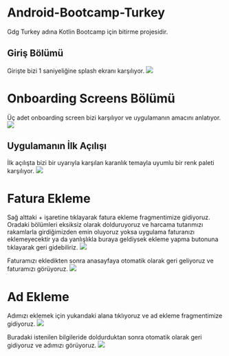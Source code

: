 # Android-Bootcamp-Turkey
Gdg Turkey adına Kotlin Bootcamp için bitirme projesidir.

## Giriş Bölümü

Girişte bizi 1 saniyeliğine splash ekranı karşılıyor.
![](https://i.hizliresim.com/t2pydfk.jpeg)

# Onboarding Screens Bölümü 

Üç adet onboarding screen bizi karşılıyor ve uygulamanın amacını anlatıyor.
![](https://i.hizliresim.com/t2ud59n.jpeg)

## Uygulamanın İlk Açılışı

İlk açılışta bizi bir uyarıyla karşılan karanlık temayla uyumlu bir renk paleti karşılıyor.
![](https://i.hizliresim.com/fgg25ul.jpeg)

# Fatura Ekleme

Sağ alttaki + işaretine tıklayarak fatura ekleme fragmentimize gidiyoruz.
Oradaki bölümleri eksiksiz olarak dolduruyoruz ve harcama tutarımızı rakamlarla girdiğimizden emin oluyoruz yoksa uygulama faturanızı eklemeyecektir ya da yanlışlıkla buraya geldiysek ekleme yapma butonuna tıklayarak geri gidebiliriz.
![](https://i.hizliresim.com/7g70b48.jpeg)

Faturamızı ekledikten sonra anasayfaya otomatik olarak geri geliyoruz ve faturamızı görüyoruz.
![](https://i.hizliresim.com/8almh5d.jpeg)

# Ad Ekleme

Adımızı eklemek için yukarıdaki alana tıklıyoruz ve ad ekleme fragmentimize gidiyoruz.
![](https://i.hizliresim.com/sv9n6m0.jpeg)

 Buradaki istenilen bilgileride doldurduktan sonra otomatik olarak geri gidiyoruz ve adımızı görüyoruz.
 ![](https://i.hizliresim.com/3adtnai.jpeg)
